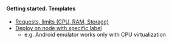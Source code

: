 #### Getting started. Templates
* [Requests, limits  (CPU, RAM, Storage)](templates/limits.yaml)
* [Deploy on node with specific label](templates/node-with-label.yaml)
    * e.g. Android emulator works only with CPU virtualization